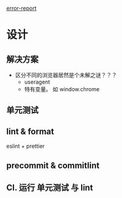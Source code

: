 [error-report](https://github.com/LeetCode-OpenSource/hire/blob/master/foundations_zh.md)

# 设计

## 解决方案
- 区分不同的浏览器居然是个未解之谜？？？
    - useragent
    - 特有变量。 如 window.chrome

## 单元测试

## lint & format

eslint + prettier

## precommit & commitlint

## CI. 运行 单元测试 与 lint
